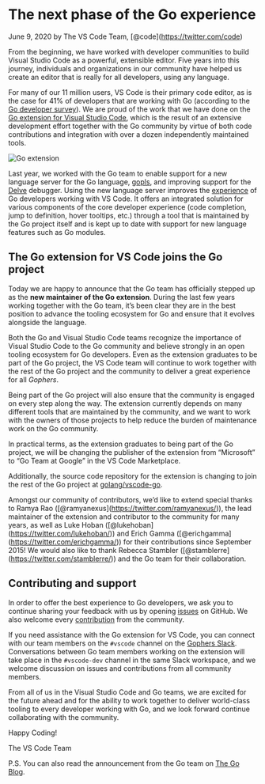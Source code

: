 # The next phase of the Go experience

June 9, 2020 by The VS Code Team, <span class="citation" data-cites="code">\[@code\]</span>(https://twitter.com/code)

From the beginning, we have worked with developer communities to build Visual Studio Code as a powerful, extensible editor. Five years into this journey, individuals and organizations in our community have helped us create an editor that is really for all developers, using any language.

For many of our 11 million users, VS Code is their primary code editor, as is the case for 41% of developers that are working with Go (according to the [Go developer survey](https://blog.golang.org/survey2019-results)). We are proud of the work that we have done on the [Go extension for Visual Studio Code](https://marketplace.visualstudio.com/items?itemName=golang.go), which is the result of an extensive development effort together with the Go community by virtue of both code contributions and integration with over a dozen independently maintained tools.

![Go extension](go-extension.png)

Last year, we worked with the Go team to enable support for a new language server for the Go language, [gopls](https://golang.org/s/gopls), and improving support for the [Delve](https://github.com/go-delve/delve/issues/1515) debugger. Using the new language server improves the [experience](https://www.youtube.com/watch?v=EFJfdWzBHwE) of Go developers working with VS Code. It offers an integrated solution for various components of the core developer experience (code completion, jump to definition, hover tooltips, etc.) through a tool that is maintained by the Go project itself and is kept up to date with support for new language features such as Go modules.

## The Go extension for VS Code joins the Go project

Today we are happy to announce that the Go team has officially stepped up as the **new maintainer of the Go extension**. During the last few years working together with the Go team, it’s been clear they are in the best position to advance the tooling ecosystem for Go and ensure that it evolves alongside the language.

Both the Go and Visual Studio Code teams recognize the importance of Visual Studio Code to the Go community and believe strongly in an open tooling ecosystem for Go developers. Even as the extension graduates to be part of the Go project, the VS Code team will continue to work together with the rest of the Go project and the community to deliver a great experience for all _Gophers_.

Being part of the Go project will also ensure that the community is engaged on every step along the way. The extension currently depends on many different tools that are maintained by the community, and we want to work with the owners of those projects to help reduce the burden of maintenance work on the Go community.

In practical terms, as the extension graduates to being part of the Go project, we will be changing the publisher of the extension from “Microsoft” to “Go Team at Google” in the VS Code Marketplace.

Additionally, the source code repository for the extension is changing to join the rest of the Go project at [golang/vscode-go](https://github.com/golang/vscode-go).

Amongst our community of contributors, we’d like to extend special thanks to Ramya Rao (<span class="citation" data-cites="ramyanexus">\[@ramyanexus\]</span>(https://twitter.com/ramyanexus/)), the lead maintainer of the extension and contributor to the community for many years, as well as Luke Hoban (<span class="citation" data-cites="lukehoban">\[@lukehoban\]</span>(https://twitter.com/lukehoban/)) and Erich Gamma (<span class="citation" data-cites="erichgamma">\[@erichgamma\]</span>(https://twitter.com/erichgamma/)) for their contributions since September 2015! We would also like to thank Rebecca Stambler (<span class="citation" data-cites="stamblerre">\[@stamblerre\]</span>(https://twitter.com/stamblerre/)) and the Go team for their collaboration.

## Contributing and support

In order to offer the best experience to Go developers, we ask you to continue sharing your feedback with us by opening [issues](https://github.com/golang/vscode-go/issues) on GitHub. We also welcome every [contribution](https://github.com/golang/vscode-go/blob/master/docs/contributing.md) from the community.

If you need assistance with the Go extension for VS Code, you can connect with our team members on the `#vscode` channel on the [Gophers Slack](https://invite.slack.golangbridge.org). Conversations between Go team members working on the extension will take place in the `#vscode-dev` channel in the same Slack workspace, and we welcome discussion on issues and contributions from all community members.

From all of us in the Visual Studio Code and Go teams, we are excited for the future ahead and for the ability to work together to deliver world-class tooling to every developer working with Go, and we look forward continue collaborating with the community.

Happy Coding!

The VS Code Team

P.S. You can also read the announcement from the Go team on [The Go Blog](https://blog.golang.org/vscode-go).
